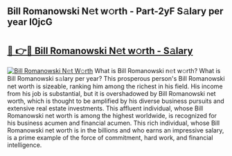 ## Bill Romanowski N𝚎t w𝚘rth - Part-2yF S𝚊lary per year l0jcG

# <h2><a href="http://gc20dni.nevu.top/?p=Bill+Romanowski">🔗 👉🔴 Bill Romanowski N𝚎t w𝚘rth - S𝚊lary</a></h2>

[![Bill Romanowski N𝚎t W𝚘rth](https://i.imgur.com/Oavwk0R.jpeg)](http://gc20dni.nevu.top/?p=Bill+Romanowski)
What is Bill Romanowski n𝚎t w𝚘rth? What is Bill Romanowski s𝚊lary per year?
This prosperous person's Bill Romanowski net worth is sizeable, ranking him among the richest in his field. His income from his job is substantial, but it is overshadowed by Bill Romanowski net worth, which is thought to be amplified by his diverse business pursuits and extensive real estate investments. This affluent individual, whose Bill Romanowski net worth is among the highest worldwide, is recognized for his business acumen and financial acumen. This rich individual, whose Bill Romanowski net worth is in the billions and who earns an impressive salary, is a prime example of the force of commitment, hard work, and financial intelligence.
